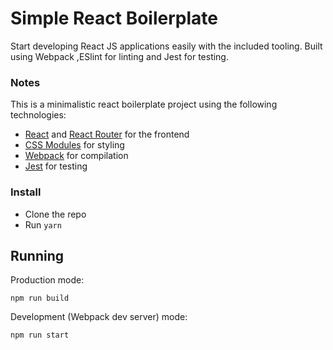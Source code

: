 # Simple React Boilerplate

Start developing React JS applications easily with the included tooling. Built using Webpack ,ESlint  for linting and Jest for testing.

### Notes

This is a minimalistic react boilerplate project using the following technologies:

- [React](https://facebook.github.io/react/) and [React Router](https://reacttraining.com/react-router/) for the frontend
- [CSS Modules](https://github.com/css-modules/css-modules) for styling
- [Webpack](https://webpack.github.io/) for compilation
- [Jest](https://jestjs.io/) for testing

### Install

- Clone the repo
- Run `yarn`

## Running

Production mode:

```shell
npm run build
```

Development (Webpack dev server) mode:

```shell
npm run start
```
